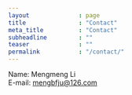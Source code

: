 ```yaml
---
layout              : page
title               : "Contact"
meta_title          : "Contact"
subheadline         : ""
teaser              : ""
permalink           : "/contact/"
---
```


Name: Mengmeng Li <br/>
E-mail: mengbfju@126.com